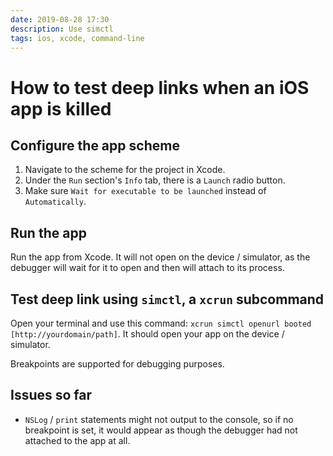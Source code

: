```yaml
---
date: 2019-08-28 17:30
description: Use simctl
tags: ios, xcode, command-line
---
```

# How to test deep links when an iOS app is killed

## Configure the app scheme

1. Navigate to the scheme for the project in Xcode.
2. Under the `Run` section's `Info` tab, there is a `Launch` radio button.
3. Make sure `Wait for executable to be launched` instead of `Automatically`.

## Run the app

Run the app from Xcode. It will not open on the device / simulator, as the debugger will wait for it to open and then will attach to its process.

## Test deep link using `simctl`, a `xcrun` subcommand

Open your terminal and use this command: `xcrun simctl openurl booted [http://yourdomain/path]`.
It should open your app on the device / simulator.

Breakpoints are supported for debugging purposes.

## Issues so far

- `NSLog` / `print` statements might not output to the console, so if no breakpoint is set, it would appear as though the debugger had not attached to the app at all.
